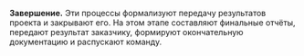 **Завершение.** Эти процессы формализуют передачу результатов проекта и закрывают его. На этом этапе составляют финальные отчёты, передают результат заказчику, формируют окончательную документацию и распускают команду.